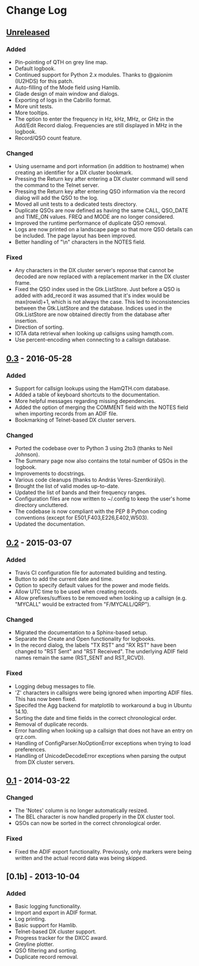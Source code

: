 # Change Log

## [Unreleased]
### Added
- Pin-pointing of QTH on grey line map.
- Default logbook.
- Continued support for Python 2.x modules. Thanks to @gaionim (IU2HDS) for this patch.
- Auto-filling of the Mode field using Hamlib.
- Glade design of main window and dialogs.
- Exporting of logs in the Cabrillo format.
- More unit tests.
- More tooltips.
- The option to enter the frequency in Hz, kHz, MHz, or GHz in the Add/Edit Record dialog. Frequencies are still displayed in MHz in the logbook.
- Record/QSO count feature.

### Changed
- Using username and port information (in addition to hostname) when creating an identifier for a DX cluster bookmark.
- Pressing the Return key after entering a DX cluster command will send the command to the Telnet server.
- Pressing the Return key after entering QSO information via the record dialog will add the QSO to the log.
- Moved all unit tests to a dedicated tests directory.
- Duplicate QSOs are now defined as having the same CALL, QSO_DATE and TIME_ON values. FREQ and MODE are no longer considered.
- Improved the runtime performance of duplicate QSO removal.
- Logs are now printed on a landscape page so that more QSO details can be included. The page layout has been improved.
- Better handling of "\n" characters in the NOTES field.

### Fixed
- Any characters in the DX cluster server's reponse that cannot be decoded are now replaced with a replacement marker in the DX cluster frame.
- Fixed the QSO index used in the Gtk.ListStore. Just before a QSO is added with add_record it was assumed that it's index would be max(rowid)+1, which is not always the case. This led to inconsistencies between the Gtk.ListStore and the database. Indices used in the Gtk.ListStore are now obtained directly from the database after insertion.
- Direction of sorting.
- IOTA data retrieval when looking up callsigns using hamqth.com.
- Use percent-encoding when connecting to a callsign database.

## [0.3] - 2016-05-28
### Added
- Support for callsign lookups using the HamQTH.com database.
- Added a table of keyboard shortcuts to the documentation.
- More helpful messages regarding missing dependencies.
- Added the option of merging the COMMENT field with the NOTES field when importing records from an ADIF file.
- Bookmarking of Telnet-based DX cluster servers.

### Changed
- Ported the codebase over to Python 3 using 2to3 (thanks to Neil Johnson).
- The Summary page now also contains the total number of QSOs in the logbook.
- Improvements to docstrings.
- Various code cleanups (thanks to András Veres-Szentkirályi).
- Brought the list of valid modes up-to-date.
- Updated the list of bands and their frequency ranges.
- Configuration files are now written to ~/.config to keep the user's home directory uncluttered.
- The codebase is now compliant with the PEP 8 Python coding conventions (except for E501,F403,E226,E402,W503).
- Updated the documentation.

## [0.2] - 2015-03-07
### Added
- Travis CI configuration file for automated building and testing.
- Button to add the current date and time.
- Option to specify default values for the power and mode fields.
- Allow UTC time to be used when creating records.
- Allow prefixes/suffixes to be removed when looking up a callsign (e.g. "MYCALL" would be extracted from "F/MYCALL/QRP").

### Changed
- Migrated the documentation to a Sphinx-based setup.
- Separate the Create and Open functionality for logbooks.
- In the record dialog, the labels "TX RST" and "RX RST" have been changed to "RST Sent" and "RST Received". The underlying ADIF field names remain the same (RST_SENT and RST_RCVD).

### Fixed
- Logging debug messages to file.
- 'Z' characters in callsigns were being ignored when importing ADIF files. This has now been fixed.
- Specifed the Agg backend for matplotlib to workaround a bug in Ubuntu 14.10.
- Sorting the date and time fields in the correct chronological order.
- Removal of duplicate records.
- Error handling when looking up a callsign that does not have an entry on qrz.com.
- Handling of ConfigParser.NoOptionError exceptions when trying to load preferences.
- Handling of UnicodeDecodeError exceptions when parsing the output from DX cluster servers.

## [0.1] - 2014-03-22

### Changed
- The 'Notes' column is no longer automatically resized.
- The BEL character is now handled properly in the DX cluster tool.
- QSOs can now be sorted in the correct chronological order.

### Fixed
- Fixed the ADIF export functionality. Previously, only markers were being written and the actual record data was being skipped.

## [0.1b] - 2013-10-04

### Added
- Basic logging functionality.
- Import and export in ADIF format.
- Log printing.
- Basic support for Hamlib.
- Telnet-based DX cluster support.
- Progress tracker for the DXCC award.
- Greyline plotter.
- QSO filtering and sorting.
- Duplicate record removal.

[Unreleased]: https://github.com/ctjacobs/pyqso/compare/v0.3...master
[0.3]: https://github.com/ctjacobs/pyqso/compare/v0.2...v0.3
[0.2]: https://github.com/ctjacobs/pyqso/compare/v0.1...v0.2
[0.1]: https://github.com/ctjacobs/pyqso/compare/v0.1b...v0.1

